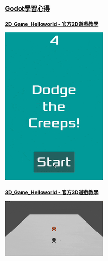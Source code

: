 ## [Godot學習心得](https://godotengine.org/)

### [2D_Game_Helloworld - 官方2D遊戲教學](https://docs.godotengine.org/en/stable/getting_started/first_2d_game/)
![](./_GIF_/2D_Game_Helloworld.gif)

### [3D_Game_Helloworld - 官方3D遊戲教學](https://docs.godotengine.org/en/stable/getting_started/first_3d_game/)
![](./_GIF_/3D_Game_HelloWorld.gif)
